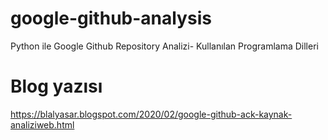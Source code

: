 # google-github-analysis
Python ile Google Github Repository Analizi- Kullanılan Programlama Dilleri 

# Blog yazısı
https://blalyasar.blogspot.com/2020/02/google-github-ack-kaynak-analiziweb.html
